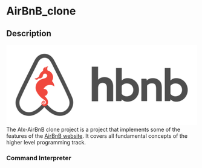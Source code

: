 # AirBnB_clone
## Description
![This is an image](airbnb.png)
The Alx-AirBnB clone project is a project that implements some of the features of the [AirBnB website](https://www.airbnb.com/). It covers all fundamental concepts of the higher level programming track.
### Command Interpreter
